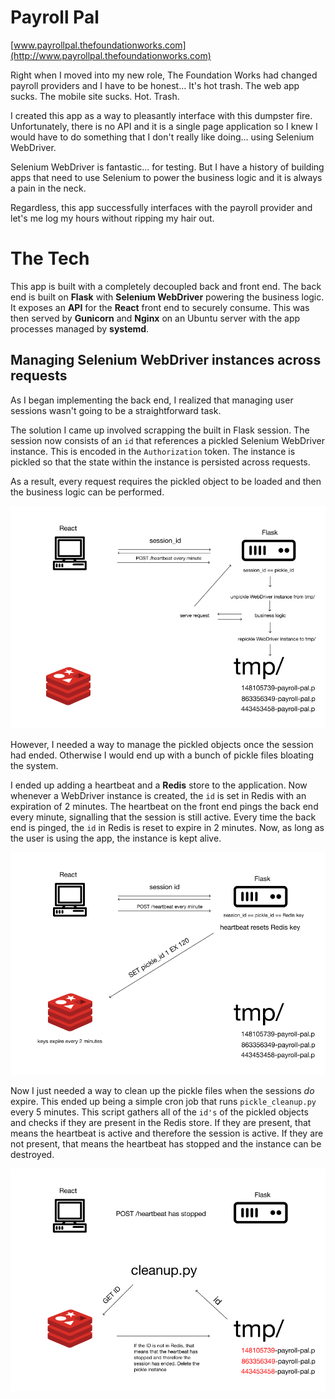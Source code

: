 # Payroll Pal
[www.payrollpal.thefoundationworks.com](http://www.payrollpal.thefoundationworks.com)

Right when I moved into my new role, The Foundation Works had changed payroll providers and I have to be honest... It's hot trash. The web app sucks. The mobile site sucks. Hot. Trash.

I created this app as a way to pleasantly interface with this dumpster fire. Unfortunately, there is no API and it is a single page application so I knew I would have to do something that I don't really like doing... using Selenium WebDriver.

Selenium WebDriver is fantastic... for testing. But I have a history of building apps that need to use Selenium to power the business logic and it is always a pain in the neck.

Regardless, this app successfully interfaces with the payroll provider and let's me log my hours without ripping my hair out.


# The Tech

This app is built with a completely decoupled back and front end. The back end is built on **Flask** with **Selenium WebDriver** powering the business logic. It exposes an **API** for the **React** front end to securely consume. This was then served by **Gunicorn** and **Nginx**  on an Ubuntu server with the app processes managed by **systemd**.

## Managing Selenium WebDriver instances across requests
As I began implementing the back end, I realized that managing user sessions wasn't going to be a straightforward task. 

The solution I came up involved scrapping the built in Flask session. The session now consists of an `id` that references a pickled Selenium WebDriver instance. This is encoded in the `Authorization` token. The instance is pickled so that the state within the instance is persisted across requests.

As a result, every request requires the pickled object to be loaded and then the business logic can be performed.

![Managing Instances](./back-end/managing-instances.png)

However, I needed a way to manage the pickled objects once the session had ended. Otherwise I would end up with a bunch of pickle files bloating the system.

I ended up adding a heartbeat and a **Redis** store to the application. Now whenever a WebDriver instance is created, the `id` is set in Redis with an expiration of 2 minutes. The heartbeat on the front end pings the back end every minute, signalling that the session is still active. Every time the back end is pinged, the `id` in Redis is reset to expire in 2 minutes. Now, as long as the user is using the app, the instance is kept alive.

![Redis](./back-end/redis.png)

Now I just needed a way to clean up the pickle files when the sessions *do* expire. This ended up being a simple cron job that runs `pickle_cleanup.py` every 5 minutes. This script gathers all of the `id's` of the pickled objects and checks if they are present in the Redis store. If they are present, that means the heartbeat is active and therefore the session is active. If they are not present, that means the heartbeat has stopped and the instance can be destroyed.

![Cleanup](./back-end/cleanup.png)